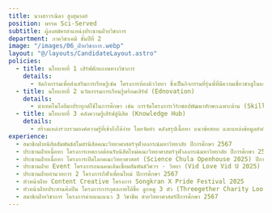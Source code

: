 ```yaml
---
title: นางสาวรณิดา สูงสุมาลย์
position: พรรค Sci-Served
subtitle: ผู้ลงสมัครตำแหน่งประธานฝ่ายวิชาการ
department: ภาควิชาเคมี ชั้นปีที่ 2
image: "/images/06_ฝ่ายวิชาการ.webp"
layout: "@/layouts/CandidateLayout.astro"
policies:
  - title: นโยบายที่ 1 เสิร์ฟศักยภาพทางวิชาการ
    details:
      - จัดกิจกรรมเพื่อส่งเสริมการเรียนรู้เช่น โครงการห้องติววิทยา ซึ่งเป็นกิจกรรมที่รุ่นพี่ที่มีความเชี่ยวชาญในแต่ละวิชา จะมาช่วยอธิบายเนื้อหาและแชร์เทคนิคการทําข้อสอบ เพื่อให้นิสิตเตรียมตัวสอบได้อย่างมั่นใจ และสร้างสภาพแวดล้อมที่สนับสนุนการเรียนรู้ร่วมกัน
  - title: นโยบายที่ 2 นวัตกรรมการเรียนรู้พร้อมเสิร์ฟ (Ednovation)
    details:
      - นําเทคโนโลยีมาประยุกต์ใช้ในการศึกษา เช่น การจัดโครงการเวิร์กชอปพัฒนาทักษะเฉพาะด้าน (Skill Up Workshop) โดยจัดอบรมทักษะที่เป็นประโยชน์ในชีวิตจริง เช่น การใช้ Excel, Notion และซอฟต์แวร์อื่นๆ ที่ช่วยเพิ่มประสิทธิภาพในการเรียนและการทํางาน เพื่อให้การเรียนรู้ทันสมัย และสามารถเข้าถึงได้ง่าย
  - title: นโยบายที่ 3 คลังความรู้เสิร์ฟสู่นิสิต (Knowledge Hub)
    details:
      - สร้างแหล่งรวบรวมองค์ความรู้ที่เข้าถึงได้ง่าย โดยจัดทํา คลังสรุปเนื้อหา แนวข้อสอบ และแหล่งข้อมูลสําคัญ ที่นิสิตสามารถใช้เป็นเครื่องมือในการเรียนรู้ด้วยตนเอง พร้อมทั้งเปิดโอกาสให้รุ่นพี่และนิสิตที่มีความเชี่ยวชาญในแต่ละวิชามาร่วมแบ่งปันความรู้ เพื่อเสริมสร้างวัฒนธรรมการเรียนรู้ร่วมกันภายในคณะ
experience:
  - สมาชิกฝ่ายนิสิตสัมพันธ์สโมสรนิสิตคณะวิทยาศาสตร์จุฬาลงกรณ์มหาวิทยาลัย ปีการศึกษา 2567
  - ประธานฝ่ายเนื้อหา โครงการเทศกาลต้อนรับนิสิตใหม่คณะวิทยาศาสตร์จุฬาลงกรณ์มหาวิทยาลัย ปีการศึกษา 2567
  - ประธานฝ่ายเนื้อหา โครงการเปิดโลกคณะวิทยาศาสตร์ (Science Chula Openhouse 2025) ปีการศึกษา 2567
  - ประธานฝ่าย Event โครงการถนนคนเดินเชื่อมสัมพันธ์วิศวฯ - วิทยา (Vid Love Vid U 2025)
  - ประธานฝ่ายอํานวยการ 2 โครงการกีฬาเพื่อนใหม่ ปีการศึกษา 2567
  - หัวหน้าฝ่าย Content Creative โครงการ Songkran X Pride Festival 2025
  - หัวหน้าฝ่ายประสานศิลปิน โครงการการกุศลภายใต้ชื่อ ลูกหมู 3 ตัว (Threegether Charity Look Mhoo 3 Tua) ปีการศึกษา 2567
  - สมาชิกฝ่ายวิชาการ โครงการค่ายแนะแนว 3 วิชาชีพ สายวิทยาศาสตร์ปีการศึกษา 2567
---
```


